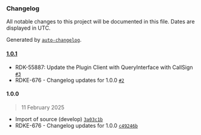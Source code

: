 ### Changelog

All notable changes to this project will be documented in this file. Dates are displayed in UTC.

Generated by [`auto-changelog`](https://github.com/CookPete/auto-changelog).

#### [1.0.1](https://github.com/rdkcentral/entservices-runtime/compare/1.0.0...1.0.1)

- RDK-55887: Update the Plugin Client with QueryInterface with CallSign [`#3`](https://github.com/rdkcentral/entservices-runtime/pull/3)
- RDKE-676 - Changelog updates for 1.0.0 [`#2`](https://github.com/rdkcentral/entservices-runtime/pull/2)

#### 1.0.0

> 11 February 2025

- Import of source (develop) [`3a03c1b`](https://github.com/rdkcentral/entservices-runtime/commit/3a03c1bf39a6e0ab584b8f913f8681ff2507c19d)
- RDKE-676 - Changelog updates for 1.0.0 [`c49246b`](https://github.com/rdkcentral/entservices-runtime/commit/c49246bb59cc32dc3c9fc689799f92119cb75c2f)
